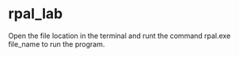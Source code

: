 # rpal_lab
Open the file location in the terminal  and runt the command 
  rpal.exe file_name
 to run the program.
